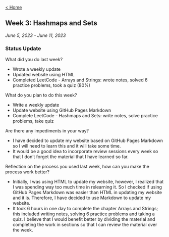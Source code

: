 [< Home](https://shammip.github.io/)

## Week 3: Hashmaps and Sets

*June 5, 2023 - June 11, 2023*

### Status Update 

What did you do last week?
* Wrote a weekly update
* Updated website using HTML
* Completed LeetCode - Arrays and Strings: wrote notes, solved 6 practice problems, took a quiz (80%)

What do you plan to do this week?
* Write a weekly update
* Update website using GitHub Pages Markdown
* Complete LeetCode - Hashmaps and Sets: write notes, solve practice problems, take quiz

Are there any impediments in your way?
* I have decided to update my website based on GitHub Pages Markdown so I will need to learn this and it will take some time.
* It would be a good idea to incorporate review sessions every week so that I don’t forget the material that I have learned so far.

Reflection on the process you used last week, how can you make the process work better?
* Initially, I was using HTML to update my website, however, I realized that I was spending way too much time in relearning it. So I checked if using GitHub Pages Markdown was easier than HTML in updating my website and it is. Therefore, I have decided to use Markdown to update my website.
* It took 6 hours in one day to complete the chapter Arrays and Strings; this included writing notes, solving 6 practice problems and taking a quiz. I believe that I would benefit better by dividing the material and completing the work in sections so that I can review the material over the week.
